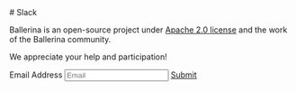 <link rel="stylesheet" href="/css/slack-page.css"></link>
# Slack

Ballerina is an open-source project under [Apache 2.0 license](https://opensource.org/licenses/Apache-2.0) and the work of the Ballerina community.

We appreciate your help and participation!

<form>
<label class="slackSubscribeForm">Email Address</label>
<input maxlength="90" value="" id="email" name="email" placeholder="Email" title="Email" class="cTextfieldstyle slackSubscribeEmail" type="text">
<a class="cBallerinaButtons" href="" id="slackSubscribeButton">Submit</a>
<span id="subscribeMessage" ></span>
</form>
